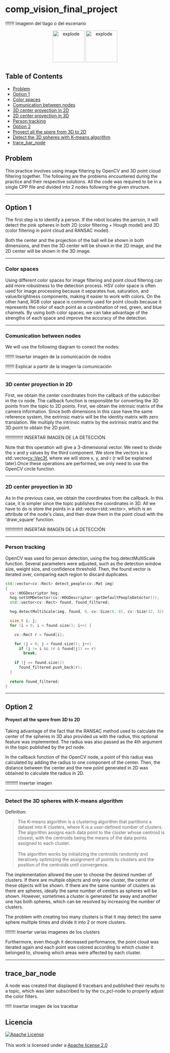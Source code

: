 # comp_vision_final_project

!!!!!!! Imagenn del tiago o del escenario


<div align="center">
<img width=100px src="https://img.shields.io/badge/status-finished-brightgreen" alt="explode"></a>
<img width=100px src="https://img.shields.io/badge/license-Apache-orange" alt="explode"></a>
</div>

## Table of Contents
- [Problem](#problem)
- [Option 1](#option-1)
- [Color spaces](#color-spaces)
- [Comunication between nodes](#comunication-between-nodes)
- [3D center proyection in 2D](#3d-center-proyection-in-2d)
- [2D center proyection in 3D](#2d-center-proyection-in-3d)
- [Person tracking](#person-tracking)
- [Option 2](#option-2)
- [Proyect all the spere from 3D to 2D](#proyect-all-the-spere-from-3d-to-2d)
- [Detect the 3D spheres with K-means algorithm](#detect-the-3d-spheres-with-k-means-algorithm)
- [trace_bar_node](#trace_bar_node)

## Problem
This practice involves using image filtering by OpenCV and 3D point cloud filtering together. The following are the problems encountered during the practice and their respective solutions. All the code was required to be in a single CPP file and divided into 2 nodes following the given structure.

-----------------------------------------------------------------------

## Option 1
The first step is to identify a person. If the robot locates the person, it will detect the pink spheres in both 2D (color filtering + Hough model) and 3D (color filtering in point cloud and RANSAC model).

Both the center and the projection of the ball will be shown in both dimensions, and then the 3D center will be shown in the 2D image, and the 2D center will be shown in the 3D image.

-----------------------------------------------------------------------

### Color spaces
Using different color spaces for image filtering and point cloud filtering can add more robustness to the detection process. HSV color space is often used for image processing because it separates hue, saturation, and value/brightness components, making it easier to work with colors. On the other hand, RGB color space is commonly used for point clouds because it represents the color of each point as a combination of red, green, and blue channels. By using both color spaces, we can take advantage of the strengths of each space and improve the accuracy of the detection.

-----------------------------------------------------------------------

### Comunication between nodes
We will use the following diagram to conect the nodes:

!!!!!!! Insertar imagen de la comunicación de nodos

!!!!!!! Explicar a partir de la imagen la comunicación

<!-- ### 2D Ball detection
 ### 3D Ball detection -->
 
 -----------------------------------------------------------------------

### 3D center proyection in 2D
First, we obtain the center coordinates from the callback of the subscriber in the cv node. The callback function is responsible for converting the 3D points from the topic to 2D points. First, we obtain the intrinsic matrix of the camera information. Since both dimensions in this case have the same reference system, the extrinsic matrix will be the identity matrix with zero translation. We multiply the intrinsic matrix by the extrinsic matrix and the 3D point to obtain the 2D point.

!!!!!!!!!!!!!! INSERTAR IMAGEN DE LA DETECCIÓN

Note that this operation will give a 3-dimensional vector. We need to divide the x and y values by the third component. We store the vectors in a std::vector<cv::Vec3f>, where we will store x, y, and r (r will be explained later).Once these operations are performed, we only need to use the OpenCV circle function.

-----------------------------------------------------------------------

### 2D center proyection in 3D
As in the previous case, we obtain the coordinates from the callback. In this case, it is simpler since the topic publishes the coordinates in 3D. All we have to do is store the points in a std::vector<std::vector<float>>, which is an attribute of the node's class, and then draw them in the point cloud with the 'draw_square' function.

!!!!!!!!!!!!!! INSERTAR IMAGEN DE LA DETECCIÓN

-----------------------------------------------------------------------

### Person tracking
OpenCV was used for person detection, using the hog.detectMultiScale function. Several parameters were adjusted, such as the detection window size, weight size, and confidence threshold. Then, the found vector is iterated over, comparing each region to discard duplicates.

```cpp
std::vector<cv::Rect> detect_people(cv::Mat img)
{
  cv::HOGDescriptor hog;
  hog.setSVMDetector(cv::HOGDescriptor::getDefaultPeopleDetector());
  std::vector<cv::Rect> found, found_filtered;

  hog.detectMultiScale(img, found, 0, cv::Size(8, 8), cv::Size(32, 32), 1.05, 2);

  size_t i, j;
  for (i = 0; i < found.size(); i++) {

    cv::Rect r = found[i];

    for (j = 0; j < found.size(); j++)
      if (j != i && (r & found[j]) == r)
        break;
    
    if (j == found.size())
      found_filtered.push_back(r);
  }
  
  return found_filtered;
}

```

-----------------------------------------------------------------------

## Option 2

#### Proyect all the spere from 3D to 2D
Taking advantage of the fact that the RANSAC method used to calculate the center of the spheres in 3D also provided us with the radius, this optional feature was implemented. The radius was also passed as the 4th argument in the topic published by the pcl node.

In the callback function of the OpenCV node, a point of this radius was calculated by adding the radius to one component of the center. Then, the distance between the center and the new point generated in 2D was obtained to calculate the radius in 2D.

!!!!!!!!!! Insertar imagen

-----------------------------------------------------------------------

### Detect the 3D spheres with K-means algorithm

 Definition:
 
 > The K-means algorithm is a clustering algorithm that partitions a dataset into K clusters, where K is a user-defined number of clusters. The algorithm assigns each data point to the cluster whose centroid is closest, with the centroids being the means of the data points assigned to each cluster.<br><br>
 The algorithm works by initializing the centroids randomly and iteratively optimizing the assignment of points to clusters and the position of the centroids until convergence.

The implementation allowed the user to choose the desired number of clusters. If there are multiple objects and only one cluster, the center of these objects will be shown. If there are the same number of clusters as there are spheres, ideally the same number of centers as spheres will be shown. However, sometimes a cluster is generated far away and another one has both spheres, which can be resolved by increasing the number of clusters.
 
The problem with creating too many clusters is that it may detect the same sphere multiple times and divide it into 2 or more clusters.

!!!!!!!! Insertar varias imagenes de los clusters
 
Furthermore, even though it decreased performance, the point cloud was iterated again and each point was colored according to which cluster it belonged to, showing which areas were affected by each cluster.

-----------------------------------------------------------------------

## trace_bar_node
A node was created that displayed 6 tracebars and published their results to a topic, which was later subscribed to by the cv_pcl-node to properly adjust the color filters.

!!!!! Insertar imagen de los tracebar

## Licencia 
<a rel="license" href="https://www.apache.org/licenses/LICENSE-2.0"><img alt="Apache License" style="border-width:0" src="https://www.apache.org/img/asf-estd-1999-logo.jpg" /></a><br/> </a><br/>This work is licensed under a <a rel="license" href="https://www.apache.org/licenses/LICENSE-2.0">Apache license 2.0
